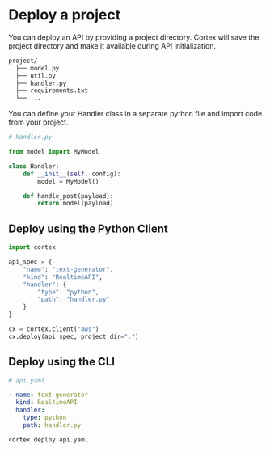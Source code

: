 # Deploy a project

You can deploy an API by providing a project directory. Cortex will save the project directory and make it available during API initialization.

```bash
project/
  ├── model.py
  ├── util.py
  ├── handler.py
  ├── requirements.txt
  └── ...
```

You can define your Handler class in a separate python file and import code from your project.

```python
# handler.py

from model import MyModel

class Handler:
    def __init__(self, config):
        model = MyModel()

    def handle_post(payload):
        return model(payload)
```

## Deploy using the Python Client

```python
import cortex

api_spec = {
    "name": "text-generator",
    "kind": "RealtimeAPI",
    "handler": {
        "type": "python",
        "path": "handler.py"
    }
}

cx = cortex.client("aws")
cx.deploy(api_spec, project_dir=".")
```

## Deploy using the CLI

```yaml
# api.yaml

- name: text-generator
  kind: RealtimeAPI
  handler:
    type: python
    path: handler.py
```

```bash
cortex deploy api.yaml
```
